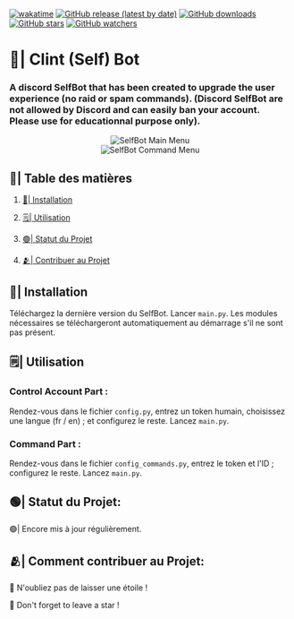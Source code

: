 [![wakatime](https://wakatime.com/badge/user/018af69f-9d50-4699-932d-026a9efb0401.svg)](https://wakatime.com/@018af69f-9d50-4699-932d-026a9efb0401)
[![GitHub release (latest by date)](https://img.shields.io/github/v/release/Sitois/SelfBot.py.svg)](https://github.com/Sitois/SelfBot.py/releases)
[![GitHub downloads](https://img.shields.io/github/downloads/Sitois/SelfBot.py/total.svg)](https://github.com/Sitois/SelfBot.py/releases)
[![GitHub stars](https://img.shields.io/github/stars/Sitois/SelfBot.py.svg)](https://github.com/Sitois/SelfBot.py/stargazers)
[![GitHub watchers](https://img.shields.io/github/watchers/Sitois/SelfBot.py.svg)](https://github.com/Sitois/SelfBot.py/watchers)
# 🌠| Clint (Self) Bot
### A discord SelfBot that has been created to upgrade the user experience (no raid or spam commands). (Discord SelfBot are not allowed by Discord and can easily ban your account. Please use for educationnal purpose only).

<div align="center">
  <img src="https://media.discordapp.net/attachments/1155452222713364600/1180883350685241445/a8V7i28.png?ex=657f0a52&is=656c9552&hm=1f34222d65c9d2edee1af0fa6d7a7e3e95eb24d0e2674a628cf1dd58b4c164d3&=&quality=lossless" alt="SelfBot Main Menu" width="" height="">
</div>

<div align="center">
  <img src="https://media.discordapp.net/attachments/1155452222713364600/1180883139879518288/hbW4QAj.png?ex=657f0a20&is=656c9520&hm=1ec5775d936982f3a966ea1794348004905ecf0bc0199251c1bbb9e9f8de9429&=&quality=lossless" alt="SelfBot Command Menu" width="" height="">
</div>

## 📒| Table des matières

1. [💾| Installation](#💾-installation)

2. [🗒️| Utilisation](#🗒️-utilisation)

3. [🟢| Statut du Projet](#🟢-statut-du-projet)

4. [🫂| Contribuer au Projet](#🫂-comment-contribuer-au-projet)

## 💾| Installation
Téléchargez la dernière version du SelfBot.
Lancer ```main.py```.  Les modules nécessaires se téléchargeront automatiquement au démarrage s'il ne sont pas présent.

## 🗒️| Utilisation
### Control Account Part :
Rendez-vous dans le fichier ```config.py```, entrez un token humain, choisissez une langue (fr / en) ; et configurez le reste. Lancez ```main.py```.

### Command Part :
Rendez-vous dans le fichier ```config_commands.py```, entrez le token et l'ID ; configurez le reste. Lancez ```main.py```.

## 🟢| Statut du Projet:
🟢| Encore mis à jour régulièrement.

## 🫂| Comment contribuer au Projet:
🌟 N'oubliez pas de laisser une étoile !

🌟 Don't forget to leave a star !